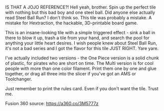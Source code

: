 IS THAT A JOJO REFERENCE?! Hell yeah, brother. Spin up the perfect tile with nothing but this bad boy and one steel ball. Did anyone else actually read Steel Ball Run? I don't think so. This tile was probably a mistake. A mistake for Hextraction, the hackable, 3D-printable board game.

This is an insane-looking tile with a simple triggered effect - sink a ball in there to blow it up, trash a tile from your hand, and search the pool for anything your little heart desires. I wish people knew about Steel Ball Run, it's not a bad series and I got the flavor for this tile JUST RIGHT. Yare yare.

I've actually included two versions - the One Piece version is a solid chunk of plastic, for pirates who are short on time. The Multi version is for cool people with more than one color filament. Print them one by one and glue together, or drag all three into the slicer if you've got an AMS or Toolchanger.

Just remember to print the rules card. Even if you don't want the tile. Trust me.

Fusion 360 source: https://a360.co/3M5777z